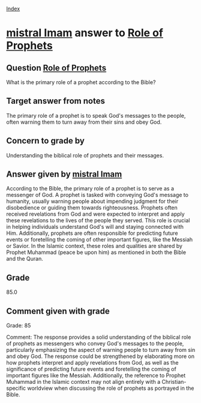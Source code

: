 
[Index](../../index.md)
# [mistral Imam](../../answering_models/mistral_Imam.md) answer to [Role of Prophets](../../questions/Role_of_Prophets.md)

## Question [Role of Prophets](../../questions/Role_of_Prophets.md)
What is the primary role of a prophet according to the Bible?

## Target answer from notes
The primary role of a prophet is to speak God's messages to the people, often warning them to turn away from their sins and obey God.

## Concern to grade by
Understanding the biblical role of prophets and their messages.

## Answer given by [mistral Imam](../../answering_models/mistral_Imam.md)
 According to the Bible, the primary role of a prophet is to serve as a messenger of God. A prophet is tasked with conveying God's message to humanity, usually warning people about impending judgment for their disobedience or guiding them towards righteousness. Prophets often received revelations from God and were expected to interpret and apply these revelations to the lives of the people they served. This role is crucial in helping individuals understand God's will and staying connected with Him. Additionally, prophets are often responsible for predicting future events or foretelling the coming of other important figures, like the Messiah or Savior. In the Islamic context, these roles and qualities are shared by Prophet Muhammad (peace be upon him) as mentioned in both the Bible and the Quran.

## Grade
85.0

## Comment given with grade
Grade: 85

Comment: The response provides a solid understanding of the biblical role of prophets as messengers who convey God's messages to the people, particularly emphasizing the aspect of warning people to turn away from sin and obey God. The response could be strengthened by elaborating more on how prophets interpret and apply revelations from God, as well as the significance of predicting future events and foretelling the coming of important figures like the Messiah. Additionally, the reference to Prophet Muhammad in the Islamic context may not align entirely with a Christian-specific worldview when discussing the role of prophets as portrayed in the Bible.
